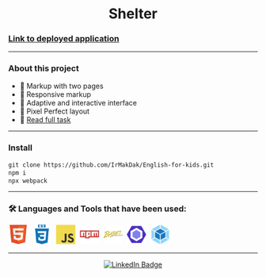 <h1 align="center">
  Shelter
</h1>

### [Link to deployed application]()

---

### About this project
- 🌱 Markup with two pages
- 🌼 Responsive markup
- 🌸 Adaptive and interactive interface
- 📝 Pixel Perfect layout 
- 📄 [Read full task](https://github.com/rolling-scopes-school/js-fe-course-en/blob/main/tasks/shelter/README.md#shelter)

---

### Install
```
git clone https://github.com/IrMakDak/English-for-kids.git
npm i
npx webpack
```

---

### :hammer_and_wrench: Languages and Tools that have been used:

<div>
  <img src="https://github.com/devicons/devicon/blob/master/icons/html5/html5-original.svg" title="HTML5" alt="HTML" width="40" height="40"/>&nbsp;
  <img src="https://github.com/devicons/devicon/blob/master/icons/css3/css3-plain-wordmark.svg"  title="CSS3" alt="CSS" width="40" height="40"/>&nbsp;
  <img src="https://github.com/devicons/devicon/blob/master/icons/javascript/javascript-original.svg" title="JavaScript" alt="JavaScript" width="40" height="40"/>&nbsp;
  <img src="https://github.com/devicons/devicon/blob/master/icons/npm/npm-original-wordmark.svg" title="npm" alt="npm" width="40" height="40"/>&nbsp;
  <img src="https://github.com/devicons/devicon/blob/master/icons/babel/babel-original.svg" title="babel" alt="babel" width="40" height="40"/>&nbsp;
  <img src="https://github.com/devicons/devicon/blob/master/icons/eslint/eslint-original.svg" title="babel" alt="babel" width="40" height="40"/>&nbsp;
  <img src="https://github.com/devicons/devicon/blob/master/icons/webpack/webpack-original.svg" title="babel" alt="babel" width="40" height="40"/>&nbsp;
</div>

---

<div id="badges" align="center">
  <a href="https://www.linkedin.com/in/ir-makedonskaya-ximkd/">
    <img src="https://img.shields.io/badge/LinkedIn-blue?style=for-the-badge&logo=linkedin&logoColor=white" alt="LinkedIn Badge"/>
  </a>
</div>
